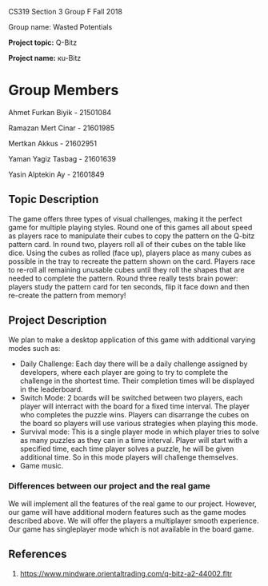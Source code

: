 CS319 Section 3 Group F Fall 2018

Group name: Wasted Potentials

**Project topic:** Q-Bitz

**Project name:** кu-Bitz

# Group Members
Ahmet Furkan Biyik - 21501084  

Ramazan Mert Cinar - 21601985

Mertkan Akkus - 21602951

Yaman Yagiz Tasbag - 21601639

Yasin Alptekin Ay - 21601849


## Topic Description
   The game offers three types of visual challenges, making it the perfect game for multiple playing styles. Round one of this games all about speed as players race to manipulate their cubes to copy the pattern on the Q-bitz pattern card. In round two, players roll all of their cubes on the table like dice. Using the cubes as rolled (face up), players place as many cubes as possible in the tray to recreate the pattern shown on the card. Players race to re-roll all remaining unusable cubes until they roll the shapes that are needed to complete the pattern. Round three really tests brain power: players study the pattern card for ten seconds, flip it face down and then re-create the pattern from memory!  
   
## Project Description
We plan to make a desktop application of this game with additional varying modes such as:  
  - Daily Challenge: Each day there will be a daily challenge assigned by developers, where each player are going to try to complete the challenge in the shortest time. Their completion times will be displayed in the leaderboard.  
  - Switch Mode: 2 boards will be switched between two players, each player will interract with the board for a fixed time interval. The player who completes the puzzle wins. Players can disarrange the cubes on the board so players will use various strategies when playing this mode.  
  - Survival mode: This is a single player mode in which player tries to solve as many puzzles as they can in a time interval. Player will start with a specified time, each time player solves a puzzle, he will be given additional time. So in this mode players will challenge themselves.  
  - Game music.  
### Differences between our project and the real game
  We will implement all the features of the real game to our project. However, our game will have additional modern features such as the game modes described above. We will offer the players a multiplayer smooth experience. Our game has singleplayer mode which is not available in the board game.  

## References

1) https://www.mindware.orientaltrading.com/q-bitz-a2-44002.fltr

